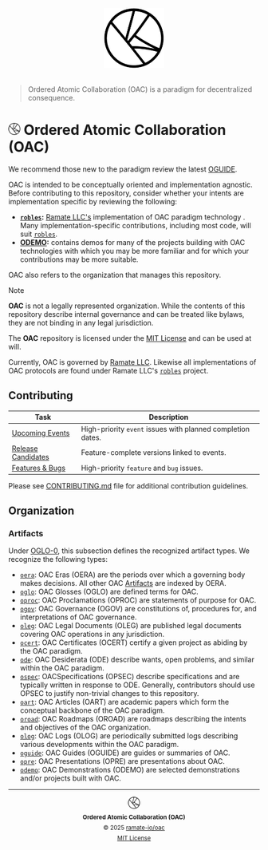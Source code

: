 <div align="center">
  <picture>
    <source srcset="./assets/oac-inverted-transparent.png" media="(prefers-color-scheme: dark)">
    <img src="./assets/oac-transparent.png" alt="Ordered Atomic Collaboration (OAC)"" height="120">
  </picture>
</div>
</br>

> Ordered Atomic Collaboration (OAC) is a paradigm for decentralized consequence.

<h1>
  <picture>
    <source srcset="./assets/oac-inverted-transparent.png" media="(prefers-color-scheme: dark)">
    <img height="24" src="./assets/oac-transparent.png" alt="OAC"/>
  </picture>
  Ordered Atomic Collaboration (OAC)
</h1>

We recommend those new to the paradigm review the latest [OGUIDE](./oguide/oera-000-000-000-dulan/oguide-000-000-000/README.md).

OAC is intended to be conceptually oriented and implementation agnostic. Before contributing to this repository, consider whether your intents are implementation specific by reviewing the following:

- **[`robles`](https://github.com/ramate-io/robles):** [Ramate LLC's](https://www.ramate.io) implementation of OAC paradigm technology . Many implementation-specific contributions, including most code, will suit [`robles`](https://github.com/ramate-io/robles).
- **[ODEMO](./odemo/README.md):** contains demos for many of the projects building with OAC technologies with which you may be more familiar and for which your contributions may be more suitable.

OAC also refers to the organization that manages this repository.

> [!NOTE]
> **OAC** is not a legally represented organization. While the contents of this repository describe internal governance and can be treated like bylaws, they are not binding in any legal jurisdiction.
>
> The **OAC** repository is licensed under the [MIT License](./LICENSE) and can be used at will.

Currently, OAC is governed by [Ramate LLC](https://www.ramate.io). Likewise all implementations of OAC protocols are found under Ramate LLC's [`robles`](https://github.com/ramate-io/robles) project.

## Contributing

| Task | Description |
|------|-------------|
| [Upcoming Events](https://github.com/ramate-io/oac/issues?q=is%3Aissue%20state%3Aopen%20label%3Apriority%3Ahigh%2Cpriority%3Amedium%20label%3Aevent) | High-priority `event` issues with planned completion dates. |
| [Release Candidates](https://github.com/ramate-io/oac/issues?q=is%3Aissue%20state%3Aopen%20label%3Arelease-candidate) | Feature-complete versions linked to events. |
| [Features & Bugs](https://github.com/ramate-io/oac/issues?q=is%3Aissue%20state%3Aopen%20label%3Afeature%2Cbug%20label%3Apriority%3Aurgent%2Cpriority%3Ahigh) | High-priority `feature` and `bug` issues. |

Please see [CONTRIBUTING.md](CONTRIBUTING.md) file for additional contribution guidelines.

## Organization

### Artifacts
Under [OGLO-0](./oglo/oera-000-000-000-dulan/oglo-000-000-000-artifact/README.md), this subsection defines the recognized artifact types. We recognize the following types:
- [`oera`](./oera): OAC Eras (OERA) are the periods over which a governing body makes decisions. All other OAC [Artifacts](./oglo/oera-000-000-000-dulan/oglo-000-000-000-artifact/README.md) are indexed by OERA.
- [`oglo`](./oglo/): OAC Glosses (OGLO) are defined terms for OAC.
- [`oproc`](./opurp/): OAC Proclamations (OPROC) are statements of purpose for OAC.
- [`ogov`](./ogov/): OAC Governance (OGOV) are constitutions of, procedures for, and interpretations of OAC governance.
- [`oleg`](./oleg/): OAC Legal Documents (OLEG) are published legal documents covering OAC operations in any jurisdiction.
- [`ocert`](./ocert/): OAC Certificates (OCERT) certify a given project as abiding by the OAC paradigm.
- [`ode`](./ode/): OAC Desiderata (ODE) describe wants, open problems, and similar within the OAC paradigm.
- [`ospec`](./ospec): OACSpecifications (OPSEC) describe specifications and are typically written in response to ODE. Generally, contributors should use OPSEC to justify non-trivial changes to this repository.
- [`oart`](./oart/): OAC Articles (OART) are academic papers which form the conceptual backbone of the OAC paradigm.
- [`oroad`](./oroad/): OAC Roadmaps (OROAD) are roadmaps describing the intents and objectives of the OAC organization.
- [`olog`](./olog/): OAC Logs (OLOG) are periodically submitted logs describing various developments within the OAC paradigm.
- [`oguide`](./oguide/): OAC Guides (OGUIDE) are guides or summaries of OAC.
- [`opre`](./opre/): OAC Presentations (OPRE) are presentations about OAC.
- [`odemo`](./odemo/): OAC Demonstrations (ODEMO) are selected demonstrations and/or projects built with OAC.

<!--OAC FOOTER: DO NOT REMOVE THIS LINE-->
---

<div align="center">
  <a href="https://github.com/ramate-io/oac">
    <picture>
      <source srcset="/assets/oac-inverted-transparent.png" media="(prefers-color-scheme: dark)">
      <img height="24" src="/assets/oac-transparent.png" alt="OAC"/>
    </picture>
  </a>
  <br/>
  <sub>
    <b>Ordered Atomic Collaboration (OAC)</b>
    <br/>
    &copy; 2025 <a href="https://github.com/ramate-io/oac">ramate-io/oac</a>
    <br/>
    <a href="https://github.com/ramate-io/oac/blob/main/LICENSE">MIT License</a>
  </sub>
</div>
